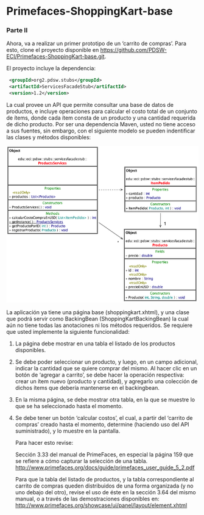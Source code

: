 # Primefaces-ShoppingKart-base


### Parte II

Ahora, va a realizar un primer prototipo de un ‘carrito de compras’. Para esto, clone el proyecto
disponible en https://github.com/PDSW-ECI/Primefaces-ShoppingKart-base.git.

El proyecto incluye la dependencia:

```xml
 <groupId>org2.pdsw.stubs</groupId>
 <artifactId>ServicesFacadeStub</artifactId>
 <version>1.2</version>
```



La cual provee un API que permite consultar una base de datos de productos, e incluye
operaciones para calcular el costo total de un conjunto de ítems, donde cada ítem consta de un producto y una cantidad requerida de dicho producto. Por ser una dependencia Maven, usted no tiene acceso a sus fuentes, sin embargo, con el siguiente modelo se pueden indentificar las clases y métodos disponibles:

![](img/modelo-dependencia.png)

La aplicación ya tiene una página base (shoppingkart.xhtml), y una clase que podrá servir como
BackingBean (ShoppingKartBackingBean) la cual aún no tiene todas las anotaciones ni los métodos
requeridos. Se requiere que usted implemente la siguiente funcionalidad:

  1. La página debe mostrar en una tabla el listado de los productos disponibles.

  2. Se debe poder seleccionar un producto, y luego, en un campo adicional, indicar la cantidad que se quiere comprar del mismo. Al hacer clic en un botón de ‘agregar a carrito’, se debe hacer la operación respectiva: crear un ítem nuevo (producto y cantidad), y agregarlo una colección de dichos ítems que debería mantenerse en el backingbean.

  3. En la misma página, se debe mostrar otra tabla, en la que se muestre lo que se ha seleccionado hasta el momento.

  4. Se debe tener un botón ‘calcular costos’, el cual, a partir del ‘carrito de compras’ creado hasta el momento, determine (haciendo uso del API suministrado), y lo muestre en la pantalla.

      Para hacer esto revise:

      Sección 3.33 del manual de PrimeFaces, en especial la página 159 que se refiere a cómo capturar la selección de una tabla. http://www.primefaces.org/docs/guide/primefaces_user_guide_5_2.pdf

      Para que la tabla del listado de productos, y la tabla correspondiente al carrito de compras queden distribuidos de una forma organizada (y no uno debajo del otro), revise el uso de éste en la sección 3.64 del mismo manual, o a través de las demostraciones disponibles en: http://www.primefaces.org/showcase/ui/panel/layout/element.xhtml
